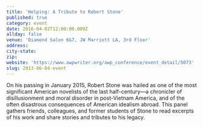 ```yaml
---
title: 'Helping: A Tribute to Robert Stone'
published: true
category: event
date: 2016-04-02T12:00:00.000Z
allday: false
venue: 'Diamond Salon 6&7, JW Marriott LA, 3rd Floor'
address:
city-state:
zip:
website: 'https://www.awpwriter.org/awp_conference/event_detail/5073'
slug: 2013-06-04-event
---
```



On his passing in January 2015, Robert Stone was hailed as one of the most significant American novelists of the last half-century—a chronicler of disillusionment and moral disorder in post-Vietnam America, and of the often disastrous consequences of American idealism abroad. This panel gathers friends, colleagues, and former students of Stone to read excerpts of his work and share stories and tributes to his legacy.

&nbsp;
